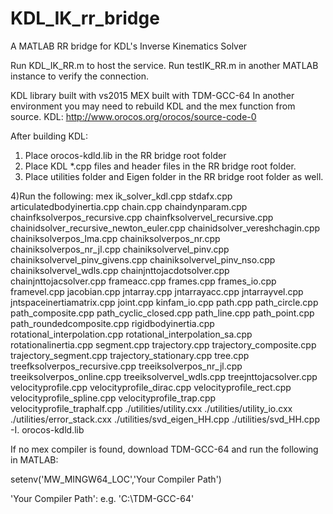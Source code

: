 # KDL_IK_rr_bridge
A MATLAB RR bridge for KDL's Inverse Kinematics Solver

Run KDL_IK_RR.m to host the service.
Run testIK_RR.m in another MATLAB instance to verify the connection.

KDL library built with vs2015
MEX built with TDM-GCC-64
In another environment you may need to rebuild KDL and the mex function from source.
KDL: http://www.orocos.org/orocos/source-code-0

After building KDL:
1) Place orocos-kdld.lib in the RR bridge root folder
2) Place KDL *.cpp files and header files in the RR bridge root folder.
3) Place utilities folder and Eigen folder in the RR bridge root folder as well.

4)Run the following:
mex ik_solver_kdl.cpp stdafx.cpp articulatedbodyinertia.cpp chain.cpp chaindynparam.cpp chainfksolverpos_recursive.cpp chainfksolvervel_recursive.cpp chainidsolver_recursive_newton_euler.cpp chainidsolver_vereshchagin.cpp chainiksolverpos_lma.cpp chainiksolverpos_nr.cpp chainiksolverpos_nr_jl.cpp chainiksolvervel_pinv.cpp chainiksolvervel_pinv_givens.cpp chainiksolvervel_pinv_nso.cpp chainiksolvervel_wdls.cpp chainjnttojacdotsolver.cpp chainjnttojacsolver.cpp frameacc.cpp frames.cpp frames_io.cpp framevel.cpp jacobian.cpp jntarray.cpp jntarrayacc.cpp jntarrayvel.cpp jntspaceinertiamatrix.cpp joint.cpp kinfam_io.cpp path.cpp path_circle.cpp path_composite.cpp path_cyclic_closed.cpp path_line.cpp path_point.cpp path_roundedcomposite.cpp rigidbodyinertia.cpp rotational_interpolation.cpp rotational_interpolation_sa.cpp rotationalinertia.cpp segment.cpp trajectory.cpp trajectory_composite.cpp trajectory_segment.cpp trajectory_stationary.cpp tree.cpp treefksolverpos_recursive.cpp treeiksolverpos_nr_jl.cpp treeiksolverpos_online.cpp treeiksolvervel_wdls.cpp treejnttojacsolver.cpp velocityprofile.cpp velocityprofile_dirac.cpp velocityprofile_rect.cpp velocityprofile_spline.cpp velocityprofile_trap.cpp velocityprofile_traphalf.cpp ./utilities/utility.cxx ./utilities/utility_io.cxx ./utilities/error_stack.cxx ./utilities/svd_eigen_HH.cpp ./utilities/svd_HH.cpp -I. orocos-kdld.lib

If no mex compiler is found, download TDM-GCC-64 and run the following in MATLAB:

setenv('MW_MINGW64_LOC','Your Compiler Path')

'Your Compiler Path': e.g. 'C:\TDM-GCC-64'



